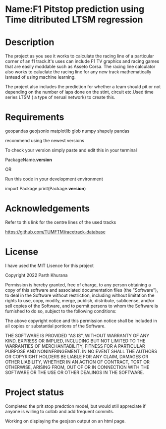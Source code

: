 
Name:F1 Pitstop prediction using Time ditributed LTSM regression
==================================================================


Description
============

 The project as you see it works to calculate the racing line of a particular corner of an f1 track.It's uses can include F1 TV graphics and racing games that are easily moddable such as Asseto Corsa.
The racing line calculator also works to caluclate the racing line for any new track mathematically isntead of using machine learning.

The project also includes the prediction for whether a team should pit or not depending on the number of laps done on the stint, circuit etc.Used time series LTSM ( a type of nerual network) to create this.

Requirements
==============

geopandas 
geojsonio
matplotlib
glob
numpy
shapely
pandas

recommend using the newest versions

To check your version simply paste and edit this in your terminal

PackageName.__version__

OR

Run this code in your development environment

import Package
print(Package.__version__)

Acknowledgements
=================

Refer to this link for the centre lines of the used tracks

https://github.com/TUMFTM/racetrack-database

License
========
I have used the MIT Lisence for this project

Copyright 2022 Parth Khurana

Permission is hereby granted, free of charge, to any person obtaining a copy of this software and associated documentation files (the "Software"), to deal in the Software without restriction, including without limitation the rights to use, copy, modify, merge, publish, distribute, sublicense, and/or sell copies of the Software, and to permit persons to whom the Software is furnished to do so, subject to the following conditions:

The above copyright notice and this permission notice shall be included in all copies or substantial portions of the Software.

THE SOFTWARE IS PROVIDED "AS IS", WITHOUT WARRANTY OF ANY KIND, EXPRESS OR IMPLIED, INCLUDING BUT NOT LIMITED TO THE WARRANTIES OF MERCHANTABILITY, FITNESS FOR A PARTICULAR PURPOSE AND NONINFRINGEMENT. IN NO EVENT SHALL THE AUTHORS OR COPYRIGHT HOLDERS BE LIABLE FOR ANY CLAIM, DAMAGES OR OTHER LIABILITY, WHETHER IN AN ACTION OF CONTRACT, TORT OR OTHERWISE, ARISING FROM, OUT OF OR IN CONNECTION WITH THE SOFTWARE OR THE USE OR OTHER DEALINGS IN THE SOFTWARE.

Project status
===============

Completed the prit stop predction model, but would still appreciate if anyone is willing to collab and add frequent commits.

Working on displaying the geojson output on an html page.






